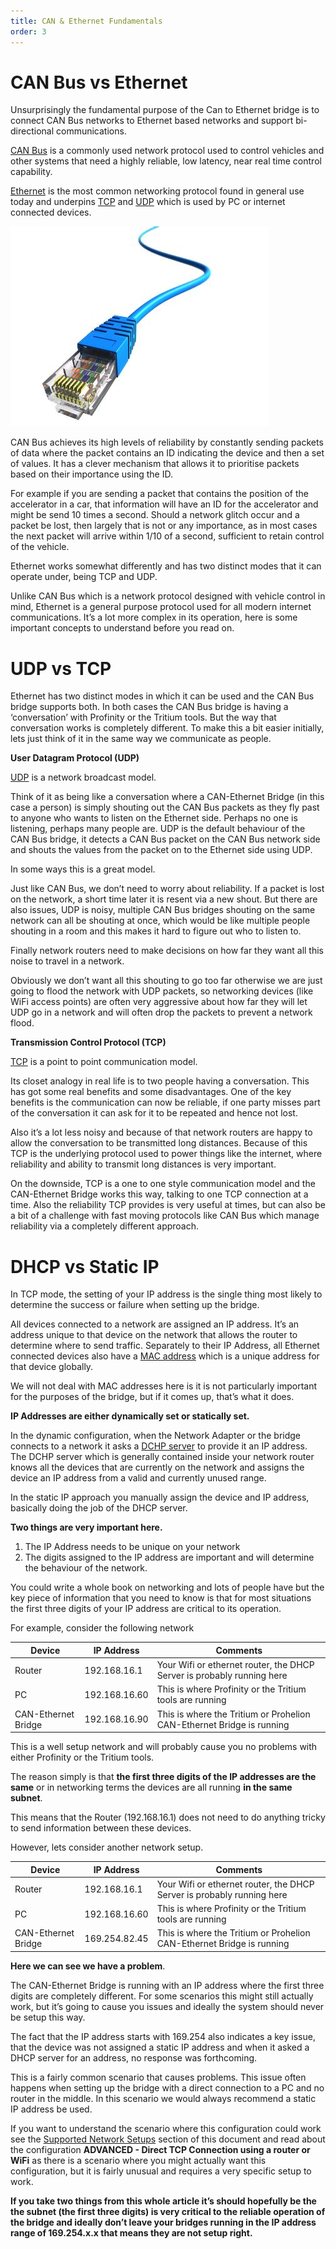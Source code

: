 ```yaml
---
title: CAN & Ethernet Fundamentals
order: 3
---
```


# CAN Bus vs Ethernet

Unsurprisingly the fundamental purpose of the Can to Ethernet bridge is to connect CAN Bus networks to Ethernet based networks and support bi-directional communications.

[CAN Bus](https://en.wikipedia.org/wiki/CAN_bus) is a commonly used network protocol used to control vehicles and other systems that need a highly reliable, low latency, near real time control capability. 

[Ethernet](https://en.wikipedia.org/wiki/Ethernet) is the most common networking protocol found in general use today and underpins [TCP](https://en.wikipedia.org/wiki/Transmission_Control_Protocol) and [UDP](https://en.wikipedia.org/wiki/User_Datagram_Protocol) which is used by PC or internet connected devices.

![Profinity](images/EthernetCable.jpg)

CAN Bus achieves its high levels of reliability by constantly sending packets of data where the packet contains an ID indicating the device and then a set of values. It has a clever mechanism that allows it to prioritise packets based on their importance using the ID. 

For example if you are sending a packet that contains the position of the accelerator in a car, that information will have an ID for the accelerator and might be send 10 times a second. Should a network glitch occur and a packet be lost, then largely that is not or any importance, as in most cases the next packet will arrive within 1/10 of a second, sufficient to retain control of the vehicle.

Ethernet works somewhat differently and has two distinct modes that it can operate under, being TCP and UDP. 

Unlike CAN Bus which is a network protocol designed with vehicle control in mind, Ethernet is a general purpose protocol used for all modern internet communications. It’s a lot more complex in its operation, here is some important concepts to understand before you read on.

# UDP vs TCP

Ethernet has two distinct modes in which it can be used and the CAN Bus bridge supports both. In both cases the CAN Bus bridge is having a ‘conversation’ with Profinity or the Tritium tools. But the way that conversation works is completely different. To make this a bit easier initially, lets just think of it in the same way we communicate as people.

**User Datagram Protocol (UDP)**

[UDP](https://en.wikipedia.org/wiki/User_Datagram_Protocol) is a network broadcast model. 

Think of it as being like a conversation where a CAN-Ethernet Bridge (in this case a person) is simply shouting out the CAN Bus packets as they fly past to anyone who wants to listen on the Ethernet side. Perhaps no one is listening, perhaps many people are. UDP is the default behaviour of the CAN Bus bridge, it detects a CAN Bus packet on the CAN Bus network side and shouts the values from the packet on to the Ethernet side using UDP.

In some ways this is a great model. 

Just like CAN Bus, we don’t need to worry about reliability. If a packet is lost on the network, a short time later it is resent via a new shout. But there are also issues, UDP is noisy, multiple CAN Bus bridges shouting on the same network can all be shouting at once, which would be like multiple people shouting in a room and this makes it hard to figure out who to listen to.

Finally network routers need to make decisions on how far they want all this noise to travel in a network. 

Obviously we don’t want all this shouting to go too far otherwise we are just going to flood the network with UDP packets, so networking devices (like WiFi access points) are often very aggressive about how far they will let UDP go in a network and will often drop the packets to prevent a network flood.

**Transmission Control Protocol (TCP)**

[TCP](https://en.wikipedia.org/wiki/Transmission_Control_Protocol) is a point to point communication model. 

Its closet analogy in real life is to two people having a conversation. This has got some real benefits and some disadvantages. One of the key benefits is the communication can now be reliable, if one party misses part of the conversation it can ask for it to be repeated and hence not lost. 

Also it’s a lot less noisy and because of that network routers are happy to allow the conversation to be transmitted long distances. Because of this TCP is the underlying protocol used to power things like the internet, where reliability and ability to transmit long distances is very important. 

On the downside, TCP is a one to one style communication model and the CAN-Ethernet Bridge works this way, talking to one TCP connection at a time. Also the reliability TCP provides is very useful at times, but can also be a bit of a challenge with fast moving protocols like CAN Bus which manage reliability via a completely different approach.


# DHCP vs Static IP

In TCP mode, the setting of your IP address is the single thing most likely to determine the success or failure when setting up the bridge.

All devices connected to a network are assigned an IP address. It’s an address unique to that device on the network that allows the router to determine where to send traffic. Separately to their IP Address, all Ethernet connected devices also have a [MAC address](https://en.wikipedia.org/wiki/MAC_address) which is a unique address for that device globally. 

We will not deal with MAC addresses here is it is not particularly important for the purposes of the bridge, but if it comes up, that’s what it does.

**IP Addresses are either dynamically set or statically set.** 

In the dynamic configuration, when the Network Adapter or the bridge connects to a network it asks a [DCHP server](https://en.wikipedia.org/wiki/Dynamic_Host_Configuration_Protocol) to provide it an IP address. The DCHP server which is generally contained inside your network router knows all the devices that are currently on the network and assigns the device an IP address from a valid and currently unused range. 

In the static IP approach you manually assign the device and IP address, basically doing the job of the DHCP server.

**Two things are very important here.**

1. The IP Address needs to be unique on your network
2. The digits assigned to the IP address are important and will determine the behaviour of the network.

You could write a whole book on networking and lots of people have but the key piece of information that you need to know is that for most situations the first three digits of your IP address are critical to its operation. 

For example, consider the following network

| Device          | IP Address    | Comments                                                               |
| --------------- | ------------- | ---------------------------------------------------------------------- |
| Router          | 192.168.16.1  | Your Wifi or ethernet router, the DHCP Server is probably running here |
| PC              | 192.168.16.60 | This is where Profinity or the Tritium tools are running               |
| CAN-Ethernet Bridge | 192.168.16.90 | This is where the Tritium or Prohelion CAN-Ethernet Bridge is running      |

This is a well setup network and will probably cause you no problems with either Profinity or the Tritium tools. 

The reason simply is that **the first three digits of the IP addresses are the same** or in networking terms the devices are all running **in the same subnet**.

This means that the Router (192.168.16.1) does not need to do anything tricky to send information between these devices. 

However, lets consider another network setup.

| Device          | IP Address    | Comments                                                               |
| --------------- | ------------- | ---------------------------------------------------------------------- |
| Router          | 192.168.16.1  | Your Wifi or ethernet router, the DHCP Server is probably running here |
| PC              | 192.168.16.60 | This is where Profinity or the Tritium tools are running               |
| CAN-Ethernet Bridge | 169.254.82.45 | This is where the Tritium or Prohelion CAN-Ethernet Bridge is running      |


**Here we can see we have a problem**. 

The CAN-Ethernet Bridge is running with an IP address where the first three digits are completely different. For some scenarios this might still actually work, but it’s going to cause you issues and ideally the system should never be setup this way.

The fact that the IP address starts with 169.254 also indicates a key issue, that the device was not assigned a static IP address and when it asked a DHCP server for an address, no response was forthcoming. 

This is a fairly common scenario that causes problems.  This issue often happens when setting up the bridge with a direct connection to a PC and no router in the middle. In this scenario we would always recommend a static IP address be used.

If you want to understand the scenario where this configuration could work see the [Supported Network Setups](Supported_Network_Setups.md) section of this document and read about the configuration **ADVANCED - Direct TCP Connection using a router or WiFi** as there is a scenario where you might actually want this configuration, but it is fairly unusual and requires a very specific setup to work.

**If you take two things from this whole article it’s should hopefully be the the subnet (the first three digits) is very critical to the reliable operation of the bridge and ideally don’t leave your bridges running in the IP address range of 169.254.x.x that means they are not setup right.**